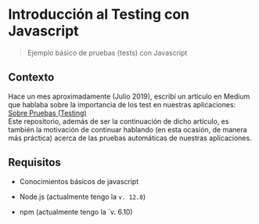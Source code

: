 # Introducción al Testing con Javascript

> Ejemplo básico de pruebas (tests) con Javascript

## Contexto
Hace un mes aproximadamente (Julio 2019), escribí un artículo en Medium que hablaba sobre la importancia de los test en nuestras aplicaciones: [Sobre Pruebas (Testing)](https://medium.com/@baumannsito/about-testing-304fac4034c3)  
Este repositorio, además de ser la continuación de dicho artículo, es también la motivación de continuar hablando (en esta ocasión, de manera más práctica) acerca de las pruebas automáticas de nuestras aplicaciones. 

## Requisitos
- Conocimientos básicos de javascript 


- Node.js (actualmente tengo la `v. 12.8`)
- npm (actualmente tengo la `v. 6.10)